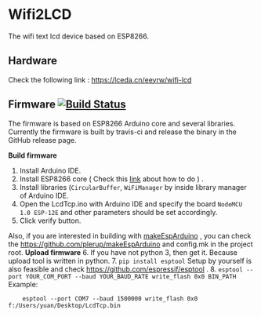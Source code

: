 # Wifi2LCD
The wifi text lcd device based on ESP8266. 

## Hardware
Check the following link :
https://lceda.cn/eeyrw/wifi-lcd

## Firmware [![Build Status](https://travis-ci.org/eeyrw/LcdTcp.svg?branch=master)](https://travis-ci.org/eeyrw/LcdTcp)
The firmware is based on ESP8266 Arduino core and several libraries. Currently the firmware is built by travis-ci and release the binary in the GitHub release page.

**Build firmware**

1. Install Arduino IDE. 
2. Install ESP8266 core ( Check this [link](https://github.com/esp8266/Arduino) about how to do ) .
3. Install libraries (`CircularBuffer`, `WiFiManager` by inside library manager of Arduino IDE.
4. Open the LcdTcp.ino with Arduino IDE and specify the board `NodeMCU 1.0 ESP-12E` and other parameters should be set accordingly.
5. Click verify button.

Also, if you are interested in building with [makeEspArduino](https://github.com/plerup/makeEspArduino) , you can check the https://github.com/plerup/makeEspArduino and config.mk in the project root.
**Upload firmware**
6. If you have not python 3, then get it. Because upload tool is written in python.
7. `pip install esptool` Setup by yourself is also feasible and check https://github.com/espressif/esptool .
8. `esptool --port YOUR_COM_PORT --baud YOUR_BAUD_RATE write_flash 0x0 BIN_PATH`
	Example: 

	    esptool --port COM7 --baud 1500000 write_flash 0x0 f:/Users/yuan/Desktop/LcdTcp.bin

<!--stackedit_data:
eyJoaXN0b3J5IjpbMjEwMzgzNDM4Nl19
-->